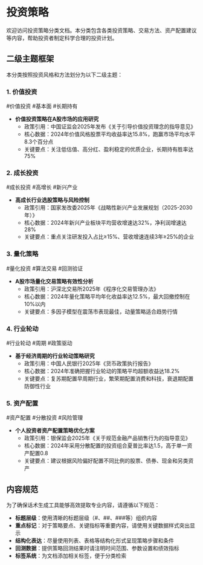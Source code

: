 # 投资策略

欢迎访问投资策略分类文档。本分类包含各类投资策略、交易方法、资产配置建议等内容，帮助投资者制定科学合理的投资计划。

## 二级主题框架

本分类按照投资风格和方法划分为以下二级主题：

### 1. 价值投资
<span class="tag">#价值投资 #基本面 #长期持有</span>
- **价值投资策略在A股市场的应用研究**
  - 政策引用：中国证监会2025年发布《关于引导价值投资理念的指导意见》
  - 核心数据：2024年价值风格股票平均收益率达15.8%，跑赢市场平均水平8.3个百分点
  - 关键要点：关注低估值、高分红、盈利稳定的优质企业，长期持有胜率达75%

### 2. 成长投资
<span class="tag">#成长投资 #高增长 #新兴产业</span>
- **高成长行业选股策略与风险控制**
  - 政策引用：国家发改委2025年《战略性新兴产业发展规划（2025-2030年）》
  - 核心数据：2024年新兴产业板块平均营收增速达32%，净利润增速达28%
  - 关键要点：重点关注研发投入占比≥15%、营收增速连续3年≥25%的企业

### 3. 量化策略
<span class="tag">#量化投资 #算法交易 #回测验证</span>
- **A股市场量化交易策略有效性分析**
  - 政策引用：沪深北交易所2025年《程序化交易管理办法》
  - 核心数据：2024年量化策略平均年化收益率达12.5%，最大回撤控制在10%以内
  - 关键要点：多因子模型在震荡市表现最佳，动量策略适合趋势行情

### 4. 行业轮动
<span class="tag">#行业轮动 #周期 #政策驱动</span>
- **基于经济周期的行业轮动策略研究**
  - 政策引用：中国人民银行2025年《货币政策执行报告》
  - 核心数据：2024年准确把握行业轮动的策略平均超额收益达18.2%
  - 关键要点：复苏期配置早周期行业，繁荣期配置消费和科技，衰退期配置防御性行业

### 5. 资产配置
<span class="tag">#资产配置 #分散投资 #风险管理</span>
- **个人投资者资产配置策略优化方案**
  - 政策引用：银保监会2025年《关于规范金融产品销售行为的指导意见》
  - 核心数据：2024年采用分散配置的投资组合夏普比率达1.5，高于单一资产配置0.8
  - 关键要点：建议根据风险偏好配置不同比例的股票、债券、现金和另类资产

## 内容规范

为了确保话术生成工具能够高效提取专业内容，请遵循以下规范：

- **标题层级**：使用清晰的标题层级（#、##、###等）组织内容
- **重点标记**：对于策略要点、关键指标等重要内容，请使用<span class="data-number">关键数据</span>样式突出显示
- **结构化表达**：尽量使用列表、表格等结构化形式呈现策略步骤和条件
- **回测数据**：提供策略回测结果时请注明时间范围、参数设置和绩效指标
- **标签系统**：为文档添加相关标签，便于分类检索
